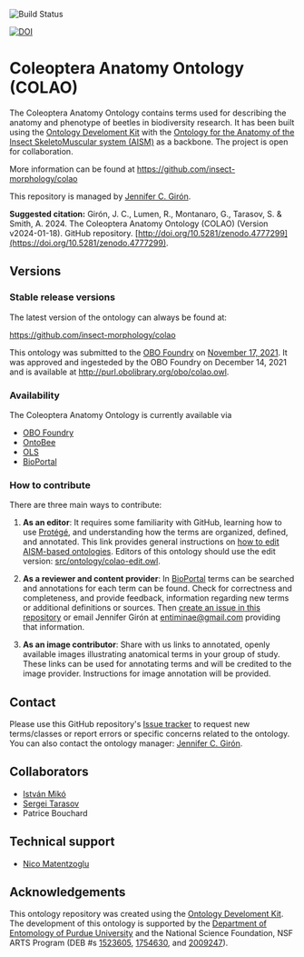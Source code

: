 
![Build Status](https://github.com/JCGiron/colao/workflows/CI/badge.svg)

[![DOI](https://zenodo.org/badge/DOI/10.5281/zenodo.4777299.svg)](https://doi.org/10.5281/zenodo.4777299)

# Coleoptera Anatomy Ontology (COLAO)

The Coleoptera Anatomy Ontology contains terms used for describing the anatomy and phenotype of beetles in biodiversity research. It has been built using the [Ontology Develoment Kit](https://github.com/INCATools/ontology-development-kit) with the [Ontology for the Anatomy of the Insect SkeletoMuscular system (AISM)](https://github.com/insect-morphology/aism) as a backbone. The project is open for collaboration.

More information can be found at https://github.com/insect-morphology/colao

This repository is managed by [Jennifer C. Girón](https://github.com/JCGiron).

**Suggested citation:** Girón, J. C., Lumen, R., Montanaro, G., Tarasov, S. & Smith, A. 2024. The Coleoptera Anatomy Ontology (COLAO) (Version v2024-01-18). GitHub repository. [http://doi.org/10.5281/zenodo.4777299](https://doi.org/10.5281/zenodo.4777299).

## Versions

### Stable release versions

The latest version of the ontology can always be found at:

https://github.com/insect-morphology/colao

This ontology was submitted to the [OBO Foundry](http://www.obofoundry.org/) on [November 17, 2021](https://github.com/OBOFoundry/OBOFoundry.github.io/issues/1665). It was approved and ingesteded by the OBO Foundry on December 14, 2021 and is available at http://purl.obolibrary.org/obo/colao.owl.

### Availability
The Coleoptera Anatomy Ontology is currently available via 
- [OBO Foundry](https://obofoundry.org/ontology/colao.html)
- [OntoBee](https://ontobee.org/ontology/COLAO)
- [OLS](https://www.ebi.ac.uk/ols/ontologies/colao)
- [BioPortal](https://bioportal.bioontology.org/ontologies/COLAO)

### How to contribute

There are three main ways to contribute:
1. **As an editor**: It requires some familiarity with GitHub, learning how to use [Protégé](https://protege.stanford.edu/), and understanding how the terms are organized, defined, and annotated. This link provides general instructions on [how to edit AISM-based ontologies](https://github.com/insect-morphology/Manual#ontology-editor-tasks). Editors of this ontology should use the edit version: [src/ontology/colao-edit.owl](src/ontology/colao-edit.owl).

2. **As a reviewer and content provider**: In [BioPortal](https://bioportal.bioontology.org/ontologies/COLAO) terms can be searched and annotations for each term can be found. Check for correctness and completeness, and provide feedback, information regarding new terms or additional definitions or sources. Then [create an issue in this repository](https://github.com/insect-morphology/colao/issues) or email Jennifer Girón at entiminae@gmail.com providing that information.

4. **As an image contributor**: Share with us links to annotated, openly available images illustrating anatomical terms in your group of study. These links can be used for annotating terms and will be credited to the image provider. Instructions for image annotation will be provided.


## Contact

Please use this GitHub repository's [Issue tracker](https://github.com/insect-morphology/colao/issues) to request new terms/classes or report errors or specific concerns related to the ontology. You can also contact the ontology manager: [Jennifer C. Girón](https://github.com/JCGiron).


## Collaborators
- [István Mikó](https://github.com/teleaslamellatus)
- [Sergei Tarasov](https://github.com/sergeitarasov)
- Patrice Bouchard

## Technical support
- [Nico Matentzoglu](https://github.com/matentzn)

## Acknowledgements

This ontology repository was created using the [Ontology Develoment Kit](https://github.com/INCATools/ontology-development-kit). The development of this ontology is supported by the [Department of Entomology of Purdue University](https://ag.purdue.edu/entm/Pages/default.aspx) and the National Science Foundation, NSF ARTS Program (DEB #s [1523605](https://www.nsf.gov/awardsearch/showAward?AWD_ID=1523605), [1754630](https://www.nsf.gov/awardsearch/showAward?AWD_ID=1754630), and [2009247](https://www.nsf.gov/awardsearch/showAward?AWD_ID=2009247)).

